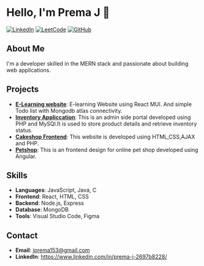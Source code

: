 # Hello, I'm Prema J 👋

[![LinkedIn](https://img.shields.io/badge/LinkedIn-Connect-blue?logo=linkedin)](https://www.linkedin.com/in/prema-j-2697b8228/)
[![LeetCode](https://img.shields.io/badge/LeetCode-Profile-orange?logo=leetcode)](https://leetcode.com/u/prema153/)
[![GitHub](https://img.shields.io/badge/GitHub-Follow-black?logo=github)](https://github.com/premaj037)

## About Me
I'm a developer skilled in the MERN stack and passionate about building web applications.

## Projects
- **[E-Learning website](https://github.com/premaj037/E-learning-website)**: E-learning Website using React MUI. And simple Todo list with Mongodb atlas connectivity.
- **[Inventory Appliccation](https://github.com/premaj037/inventory_application)**: This is an admin side portal developed using PHP and MySQl.It is used to store product details and retrieve inventory status.
- **[Cakeshop Frontend](https://github.com/premaj037/cakeshop_website)**: This website is developed using HTML,CSS,AJAX and PHP.
- **[Petshop](https://github.com/premaj037/petshop)**: This is an frontend design for online pet shop developed using Angular.

## Skills
- **Languages**: JavaScript, Java, C 
- **Frontend**: React, HTML, CSS
- **Backend**: Node.js, Express
- **Database**: MongoDB
- **Tools**: Visual Studio Code, Figma


## Contact
- **Email**: [jprema153@gmail.com](mailto:jprema153@gmail.com)
- **LinkedIn**: https://www.linkedin.com/in/prema-j-2697b8228/
